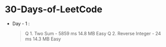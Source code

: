 # 30-Days-of-LeetCode
+ Day - 1 : 
  > Q 1. Two Sum - 5859 ms 14.8 MB Easy
  > Q 2. Reverse Integer - 24 ms 14.3 MB Easy
